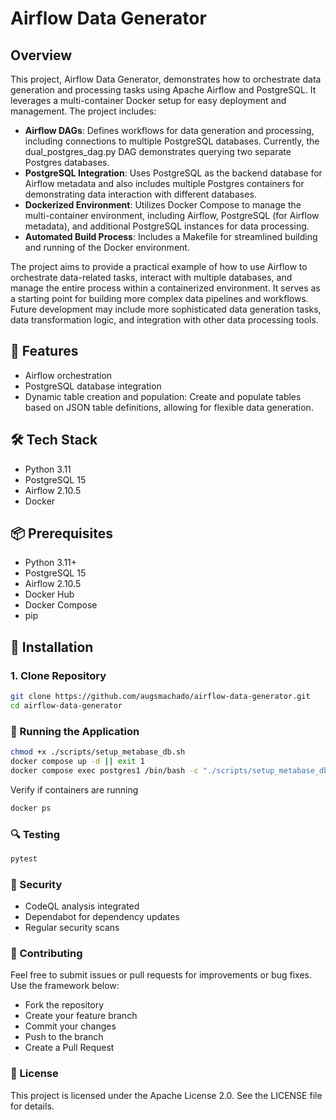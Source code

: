 # Airflow Data Generator

## Overview

This project, Airflow Data Generator, demonstrates how to orchestrate data generation and processing tasks using Apache Airflow and PostgreSQL. It leverages a multi-container Docker setup for easy deployment and management. The project includes:

-   **Airflow DAGs**: Defines workflows for data generation and processing, including connections to multiple PostgreSQL databases. Currently, the dual_postgres_dag.py DAG demonstrates querying two separate Postgres databases.
-   **PostgreSQL Integration**: Uses PostgreSQL as the backend database for Airflow metadata and also includes multiple Postgres containers for demonstrating data interaction with different databases.
-   **Dockerized Environment**: Utilizes Docker Compose to manage the multi-container environment, including Airflow, PostgreSQL (for Airflow metadata), and additional PostgreSQL instances for data processing.
-   **Automated Build Process**: Includes a Makefile for streamlined building and running of the Docker environment.

The project aims to provide a practical example of how to use Airflow to orchestrate data-related tasks, interact with multiple databases, and manage the entire process within a containerized environment. It serves as a starting point for building more complex data pipelines and workflows. Future development may include more sophisticated data generation tasks, data transformation logic, and integration with other data processing tools.

## 🚀 Features

-   Airflow orchestration
-   PostgreSQL database integration
-   Dynamic table creation and population: Create and populate tables based on JSON table definitions, allowing for flexible data generation.

## 🛠 Tech Stack

-   Python 3.11
-   PostgreSQL 15
-   Airflow 2.10.5
-   Docker

## 📦 Prerequisites

-   Python 3.11+
-   PostgreSQL 15
-   Airflow 2.10.5
-   Docker Hub
-   Docker Compose
-   pip

## 🔧 Installation

### 1. Clone Repository

```bash
git clone https://github.com/augsmachado/airflow-data-generator.git
cd airflow-data-generator
```

### 🚦 Running the Application

```bash
chmod +x ./scripts/setup_metabase_db.sh
docker compose up -d || exit 1
docker compose exec postgres1 /bin/bash -c "./scripts/setup_metabase_db.sh" || exit 1
```

Verify if containers are running

```bash
docker ps
```

### 🔍 Testing

```bash
pytest
```

### 🔐 Security

-   CodeQL analysis integrated
-   Dependabot for dependency updates
-   Regular security scans

### 🤝 Contributing

Feel free to submit issues or pull requests for improvements or bug fixes. Use the framework below:

-   Fork the repository
-   Create your feature branch
-   Commit your changes
-   Push to the branch
-   Create a Pull Request

### 📄 License

This project is licensed under the Apache License 2.0.
See the LICENSE file for details.
